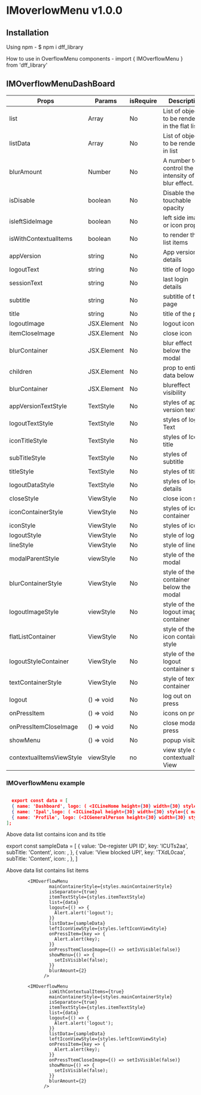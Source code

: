 # IMoverlowMenu v1.0.0

## Installation

Using npm -
$ npm i dff_library

How to use in OverflowMenu components -
import { IMOverflowMenu } from 'dff_library'

## IMOverflowMenuDashBoard

| Props                   | Params      | isRequire | Description                                     |
| ---------------------   | ----------- | --------- | ----------------------------------------------- |
| list                    | Array       | No        | List of objects to be rendered in the flat list |
| listData                | Array       | No        | List of objects to be rendered in list          |
| blurAmount              | Number      | No        | A number to control the intensity of the blur effect.|
| isDisable               | boolean     | No        | Disable the touchable opacity                   |
| isleftSideImage         | boolean     | No        | left side image or icon prop                    |
| isWithContextualItems   | boolean     | No        | to render the list items                        |
| appVersion              | string      | No        | App version details                             |
| logoutText              | string      | No        | title of logout                                 |
| sessionText             | string      | No        | last login details                              |
| subtitle                | string      | No        | subtitle of the page                            |
| title                   | string      | No        | title of the page                               |
| logoutImage             | JSX.Element | No        | logout icon                                     |
| itemCloseImage          | JSX.Element | No        | close icon                                      |
| blurContainer           | JSX.Element | No        | blur effect below the modal                     |
| children                | JSX.Element | No        | prop to entire data below title                 |
| blurContainer           | JSX.Element | No        | blureffect visibility                           |
| appVersionTextStyle     | TextStyle   | No        | styles of app version text                      |
| logoutTextStyle         | TextStyle   | No        | styles of logout Text                           |
| iconTitleStyle          | TextStyle   | No        | styles of Icon title                            |
| subTitleStyle           | TextStyle   | No        | styles of subtitle                              |
| titleStyle              | TextStyle   | No        | styles of title                                 |
| logoutDataStyle         | TextStyle   | No        | styles of log details                           |
| closeStyle              | ViewStyle   | No        | close icon style                                |
| iconContainerStyle      | ViewStyle   | No        | styles of icon container                        |
| iconStyle               | ViewStyle   | No        | styles of icon                                  |
| logoutStyle             | ViewStyle   | No        | style of logout                                 |
| lineStyle               | ViewStyle   | No        | style of line                                   |
| modalParentStyle        | viewStyle   | No        | style of the modal                              |
| blurContainerStyle      | ViewStyle   | No        | style of the blur container below the modal     |
| logoutImageStyle        | viewStyle   | No        | style of the logout image container             |
| flatListContainer       | ViewStyle   | No        | style of the icon container style               |
| logoutStyleContainer    | ViewStyle   | No        | style of the logout container style             |
| textContainerStyle      | ViewStyle   | No        | style of text container                         |
| logout                  | () => void  | No        | log out on press                                |
| onPressItem             | () => void  | No        | icons on press                                  |
| onPressItemCloseImage   | () => void  | No        | close modal on press                            |
| showMenu                | () => void  | No        | popup visibility                                |
| contextualItemsViewStyle| viewStyle   | no        | view style of contextualItems View              |

### IMOverflowMenu example

```JSON

  export const data = [
  { name: 'Dashboard', logo: ( <ICLineHome height={30} width={30} style={{ marginRight: 10 }} /> ), },
  { name: 'Ipal',logo: ( <ICLineIpal height={30} width={30} style={{ marginRight: 10 }} />),},
  { name: 'Profile', logo: (<ICGeneralPerson height={30} width={30} style={{ marginRight: 10 }} />),},
];

```

Above data list contains icon and its title

export const sampleData = [
    {
      value: 'De-register UPI ID',
      key: 'lCUTs2aa',
      subTitle: 'Content',
      icon: <ICGeneralDefaultClose  height={actuatedNormalizeHeight(30)} width={actuatedNormalizeWidth(30)} />,
    },
    {
      value: 'View blocked UPI',
      key: 'TXdL0caa',
      subTitle: 'Content',
      icon: <ICGeneralBlockSmall height={actuatedNormalizeHeight(30)} width={actuatedNormalizeWidth(30)}/>,
    },
]

Above data list contains list items

```JSX
        <IMOverflowMenu
                mainContainerStyle={styles.mainContainerStyle}
                isSeparator={true}
                itemTextStyle={styles.itemTextStyle}
                list={data}
                logout={() => {
                  Alert.alert('logout');
                }}
                listData={sampleData}
                leftIconViewStyle={styles.leftIconViewStyle}
                onPressItem={key => {
                  Alert.alert(key);
                }}
                onPressTtemCloseImage={() => setIsVisible(false)}
                showMenu={() => {
                  setIsVisible(false);
                }}
                blurAmount={2}
              />
```

```JSX
        <IMOverflowMenu
                isWithContextualItems={true}
                mainContainerStyle={styles.mainContainerStyle}
                isSeparator={true}
                itemTextStyle={styles.itemTextStyle}
                list={data}
                logout={() => {
                  Alert.alert('logout');
                }}
                listData={sampleData}
                leftIconViewStyle={styles.leftIconViewStyle}
                onPressItem={key => {
                  Alert.alert(key);
                }}
                onPressTtemCloseImage={() => setIsVisible(false)}
                showMenu={() => {
                  setIsVisible(false);
                }}
                blurAmount={2}
              />
```
